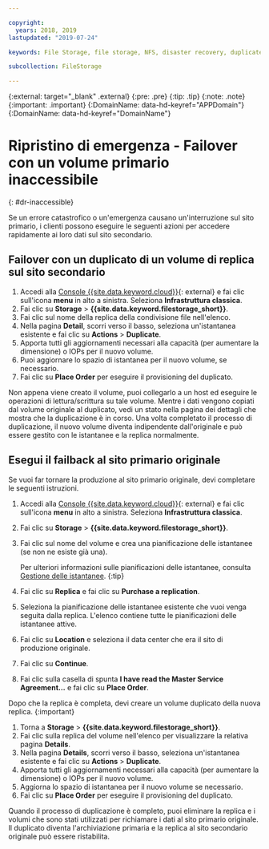 ```yaml
---

copyright:
  years: 2018, 2019
lastupdated: "2019-07-24"

keywords: File Storage, file storage, NFS, disaster recovery, duplicate volume, replica volume, failover, failback,

subcollection: FileStorage

---
```

{:external: target="_blank" .external}
{:pre: .pre}
{:tip: .tip}
{:note: .note}
{:important: .important}
{:DomainName: data-hd-keyref="APPDomain"}
{:DomainName: data-hd-keyref="DomainName"}


# Ripristino di emergenza - Failover con un volume primario inaccessibile
{: #dr-inaccessible}

Se un errore catastrofico o un'emergenza causano un'interruzione sul sito primario, i clienti possono eseguire le seguenti azioni per accedere rapidamente ai loro dati sul sito secondario.

## Failover con un duplicato di un volume di replica sul sito secondario

1. Accedi alla [Console {{site.data.keyword.cloud}}](https://{DomainName}/){: external} e fai clic sull'icona **menu** in alto a sinistra. Seleziona **Infrastruttura classica**.
2. Fai clic su **Storage** > **{{site.data.keyword.filestorage_short}}**.
3. Fai clic sul nome della replica della condivisione file nell'elenco.
4. Nella pagina **Detail**, scorri verso il basso, seleziona un'istantanea esistente e fai clic su **Actions** > **Duplicate**.
5. Apporta tutti gli aggiornamenti necessari alla capacità (per aumentare la dimensione) o IOPs per il nuovo volume.
6. Puoi aggiornare lo spazio di istantanea per il nuovo volume, se necessario.
7. Fai clic su **Place Order** per eseguire il provisioning del duplicato.

Non appena viene creato il volume, puoi collegarlo a un host ed eseguire le operazioni di lettura/scrittura su tale volume. Mentre i dati vengono copiati dal volume originale al duplicato, vedi un stato nella pagina dei dettagli che mostra che la duplicazione è in corso. Una volta completato il processo di duplicazione, il nuovo volume diventa indipendente dall'originale e può essere gestito con le istantanee e la replica normalmente.

## Esegui il failback al sito primario originale

Se vuoi far tornare la produzione al sito primario originale, devi completare le seguenti istruzioni.

1. Accedi alla [Console {{site.data.keyword.cloud}}](https://{DomainName}/){: external} e fai clic sull'icona **menu** in alto a sinistra. Seleziona **Infrastruttura classica**.
2. Fai clic su **Storage** > **{{site.data.keyword.filestorage_short}}**.
3. Fai clic sul nome del volume e crea una pianificazione delle istantanee (se non ne esiste già una).

   Per ulteriori informazioni sulle pianificazioni delle istantanee, consulta [Gestione delle istantanee](/docs/infrastructure/FileStorage?topic=FileStorage-managingSnapshots#addschedule).
   {:tip}
4. Fai clic su **Replica** e fai clic su **Purchase a replication**.
5. Seleziona la pianificazione delle istantanee esistente che vuoi venga seguita dalla replica. L'elenco contiene tutte le pianificazioni delle istantanee attive.
6. Fai clic su **Location** e seleziona il data center che era il sito di produzione originale.
7. Fai clic su **Continue**.
8. Fai clic sulla casella di spunta **I have read the Master Service Agreement…** e fai clic su **Place Order**.

Dopo che la replica è completa, devi creare un volume duplicato della nuova replica.
{:important}

1. Torna a **Storage** > **{{site.data.keyword.filestorage_short}}**.
2. Fai clic sulla replica del volume nell'elenco per visualizzare la relativa pagina **Details**.
3. Nella pagina **Details**, scorri verso il basso, seleziona un'istantanea esistente e fai clic su **Actions** > **Duplicate**.
4. Apporta tutti gli aggiornamenti necessari alla capacità (per aumentare la dimensione) o IOPs per il nuovo volume.
5. Aggiorna lo spazio di istantanea per il nuovo volume se necessario.
6. Fai clic su **Place Order** per eseguire il provisioning del duplicato.

Quando il processo di duplicazione è completo, puoi eliminare la replica e i volumi che sono stati utilizzati per richiamare i dati al sito primario originale. Il duplicato diventa l'archiviazione primaria e la replica al sito secondario originale può essere ristabilita.
